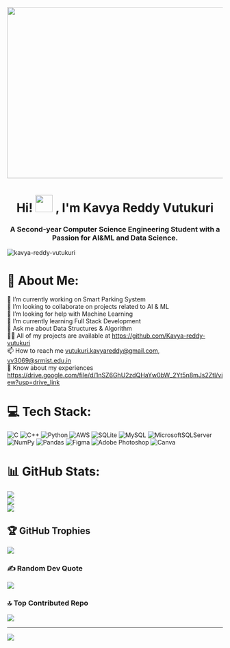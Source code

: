 <img src="https://user-images.githubusercontent.com/97841717/225416886-2692361c-1fc6-465d-949a-bdf1066bb791.gif" width="1200" height="400"  />


<h1 align="center">Hi! <img src="https://c.tenor.com/4kIHjPaMiDoAAAAi/the-blobs-live-on-waving.gif" height="40" width="40" /> , I'm Kavya Reddy Vutukuri</h1>

<h3 align="center">A Second-year Computer Science Engineering Student with a Passion for AI&ML and Data Science.</h3>

<p align="left"> <img src="https://komarev.com/ghpvc/?username=kavya-reddy-vutukuri&label=Profile%20views&color=0e75b6&style=flat" alt="kavya-reddy-vutukuri" /> </p>

# 💫 About Me:
🔭 I’m currently working on Smart Parking System<br>👯 I’m looking to collaborate on projects related to AI & ML<br>🤝 I’m looking for help with Machine Learning<br>🌱 I’m currently learning Full Stack Development<br>💬 Ask me about Data Structures & Algorithm<br>👨‍💻 All of my projects are available at https://github.com/Kavya-reddy-vutukuri<br>📫 How to reach me vutukuri.kavyareddy@gmail.com, vv3069@srmist.edu.in<br>📄 Know about my experiences https://drive.google.com/file/d/1nSZ6GhU2zdQHaYw0bW_2Yt5n8mJs2Ztl/view?usp=drive_link


# 💻 Tech Stack:
![C](https://img.shields.io/badge/c-%2300599C.svg?style=for-the-badge&logo=c&logoColor=white) ![C++](https://img.shields.io/badge/c++-%2300599C.svg?style=for-the-badge&logo=c%2B%2B&logoColor=white) ![Python](https://img.shields.io/badge/python-3670A0?style=for-the-badge&logo=python&logoColor=ffdd54) ![AWS](https://img.shields.io/badge/AWS-%23FF9900.svg?style=for-the-badge&logo=amazon-aws&logoColor=white) ![SQLite](https://img.shields.io/badge/sqlite-%2307405e.svg?style=for-the-badge&logo=sqlite&logoColor=white) ![MySQL](https://img.shields.io/badge/mysql-%2300f.svg?style=for-the-badge&logo=mysql&logoColor=white) ![MicrosoftSQLServer](https://img.shields.io/badge/Microsoft%20SQL%20Sever-CC2927?style=for-the-badge&logo=microsoft%20sql%20server&logoColor=white) ![NumPy](https://img.shields.io/badge/numpy-%23013243.svg?style=for-the-badge&logo=numpy&logoColor=white) ![Pandas](https://img.shields.io/badge/pandas-%23150458.svg?style=for-the-badge&logo=pandas&logoColor=white) 	![Figma](https://img.shields.io/badge/figma-%23F24E1E.svg?style=for-the-badge&logo=figma&logoColor=white) ![Adobe Photoshop](https://img.shields.io/badge/adobephotoshop-%2331A8FF.svg?style=for-the-badge&logo=adobephotoshop&logoColor=white) ![Canva](https://img.shields.io/badge/Canva-%2300C4CC.svg?style=for-the-badge&logo=Canva&logoColor=white)
# 📊 GitHub Stats:
![](https://github-readme-stats.vercel.app/api?username=Kavya-reddy-vutukuri&theme=blue-green&hide_border=false&include_all_commits=true&count_private=true)<br/>
![](https://github-readme-streak-stats.herokuapp.com/?user=Kavya-reddy-vutukuri&theme=blue-green&hide_border=false)<br/>
![](https://github-readme-stats.vercel.app/api/top-langs/?username=Kavya-reddy-vutukuri&theme=blue-green&hide_border=false&include_all_commits=true&count_private=true&layout=compact)

## 🏆 GitHub Trophies
![](https://github-profile-trophy.vercel.app/?username=Kavya-reddy-vutukuri&theme=radical&no-frame=true&no-bg=false&margin-w=4)

### ✍️ Random Dev Quote
![](https://quotes-github-readme.vercel.app/api?type=horizontal&theme=radical)

### 🔝 Top Contributed Repo
![](https://github-contributor-stats.vercel.app/api?username=Kavya-reddy-vutukuri&limit=5&theme=dark&combine_all_yearly_contributions=true)

---
[![](https://visitcount.itsvg.in/api?id=Kavya-reddy-vutukuri&icon=0&color=0)](https://visitcount.itsvg.in)

<!-- Proudly created with GPRM ( https://gprm.itsvg.in ) -->
